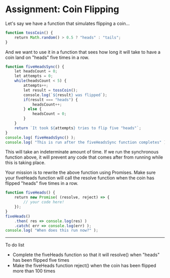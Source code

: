 <h1>Assignment: Coin Flipping</h1>

<p>Let's say we have a function that simulates flipping a coin...</p>

```js
function tossCoin() {
    return Math.random() > 0.5 ? "heads" : "tails";
}
```

<p>And we want to use it in a function that sees how long it will take to have a coin land on "heads" five times in a row.</p>

```js
function fiveHeadsSync() {
    let headsCount = 0;
    let attempts = 0;
    while(headsCount < 5) {
        attempts++;
        let result = tossCoin();
        console.log(`${result} was flipped`);
        if(result === "heads") {
            headsCount++;
        } else {
            headsCount = 0;
        }
    }
    return `It took ${attempts} tries to flip five "heads"`;
}
console.log( fiveHeadsSync() );
console.log( "This is run after the fiveHeadsSync function completes" );
```

<p>This will take an indeterminate amount of time. If we run the synchronous function above, it will prevent any code that comes after from running while this is taking place.</p>

<p>Your mission is to rewrite the above function using Promises. Make sure your fiveHeads function will call the resolve function when the coin has flipped "heads" five times in a row.</p>

```js
function fiveHeads() {
    return new Promise( (resolve, reject) => {
        // your code here!
    });
}
fiveHeads()
    .then( res => console.log(res) )
    .catch( err => console.log(err) );
console.log( "When does this run now?" );
```

<hr/>

<p>To do list</p>
<ul>
    <li>Complete the fiveHeads function so that it will resolve() when "heads" has been flipped five times</li>
    <li>Make the fiveHeads function reject() when the coin has been flipped more than 100 times</li>
</ul>

